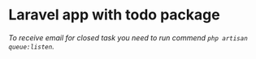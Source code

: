 
# Laravel app with todo package

###### To receive email for closed task you need to run commend `php artisan queue:listen`.
